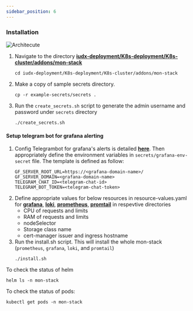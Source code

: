 ```yaml
---
sidebar_position: 6
---
```



### Installation
<div style={{textAlign: 'center'}}>

![Architecute](https://docs.assets.dataforpublicgood.org.in/IUDX-resources/Mon-stack.jpg)
</div>


1. Navigate to the directory **[iudx-deployment/K8s-deployment/K8s-cluster/addons/mon-stack](https://github.com/datakaveri/iudx-deployment/tree/5.0.0/K8s-deployment/K8s-cluster/addons/mon-stack)**
    ```
    cd iudx-deployment/K8s-deployment/K8s-cluster/addons/mon-stack
    ```
2. Make a copy of sample secrets directory.
     ```
     cp -r example-secrets/secrets .
     ```
3. Run the `create_secrets.sh` script to generate the admin username and password under `secrets` directory
    ```
    ./create_secrets.sh
    ```

#### Setup telegram bot for grafana alerting 

1. Config Telegrambot for grafana's alerts is detailed **[here](https://gist.github.com/abhi4578/50478502ccd257a28d2c441ac51a8d65)**. Then appropriately define the environment variables in   `secrets/grafana-env-secret` file. The template is defined as follow:
    ```
    GF_SERVER_ROOT_URL=https://<grafana-domain-name>/
    GF_SERVER_DOMAIN=<grafana-domain-name>
    TELEGRAM_CHAT_ID=<telegram-chat-id>
    TELEGRAM_BOT_TOKEN=<telegram-chat-token>
    ```
2. Define appropriate values for below resources in resource-values.yaml for **[grafana](https://github.com/datakaveri/iudx-deployment/tree/5.0.0/K8s-deployment/K8s-cluster/addons/mon-stack/grafana)**, **[loki](https://github.com/datakaveri/iudx-deployment/tree/5.0.0/K8s-deployment/K8s-cluster/addons/mon-stack/loki)**, **[prometheus](https://github.com/datakaveri/iudx-deployment/tree/5.0.0/K8s-deployment/K8s-cluster/addons/mon-stack/prometheus)**, **[promtail](https://github.com/datakaveri/iudx-deployment/tree/5.0.0/K8s-deployment/K8s-cluster/addons/mon-stack/promtail)** in respevtive directories
    * CPU of requests and limits
    * RAM of requests and limits
    * nodeSelector
    * Storage class name    
    * cert-manager issuer and ingress hostname 
3. Run the install.sh script. This will install the whole mon-stack (`prometheus`, `grafana`, `loki`, and `promtail`)
    ```
    ./install.sh   
    ```

To check the status of helm 
```
helm ls -n mon-stack
```
To check the status of pods:
```
kubectl get pods -n mon-stack
```
